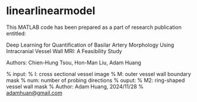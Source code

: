 # linearlinearmodel
This MATLAB code has been prepared as a part of research publication entitled:

Deep Learning for Quantification of Basilar Artery Morphology Using Intracranial Vessel Wall MRI: A Feasibility Study

Authors: Chien-Hung Tsou, Hon-Man Liu, Adam Huang


% input:
%   I: cross sectional vessel image
%   M: outer vessel wall boundary mask
%   num: number of probing directions
% ouput:
%   M2: ring-shaped vessel wall mask
% Author: Adam Huang, 2024/11/28
% adamhuan@gmail.com
